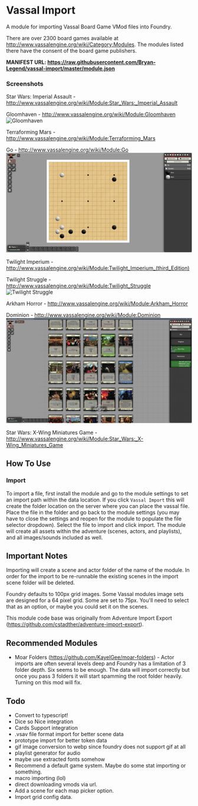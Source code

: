 # Vassal Import

A module for importing Vassal Board Game VMod files into Foundry.

There are over 2300 board games available at http://www.vassalengine.org/wiki/Category:Modules. The modules listed there have the consent of the board game publishers.

**MANIFEST URL: https://raw.githubusercontent.com/Bryan-Legend/vassal-import/master/module.json**

### Screenshots

Star Wars: Imperial Assault - http://www.vassalengine.org/wiki/Module:Star_Wars:_Imperial_Assault

Gloomhaven - http://www.vassalengine.org/wiki/Module:Gloomhaven
![Gloomhaven](img/Gloomhaven.PNG)

Terraforming Mars - http://www.vassalengine.org/wiki/Module:Terraforming_Mars

Go - http://www.vassalengine.org/wiki/Module:Go
![Go](img/Go.PNG)

Twilight Imperium - http://www.vassalengine.org/wiki/Module:Twilight_Imperium_(third_Edition)

Twilight Struggle - http://www.vassalengine.org/wiki/Module:Twilight_Struggle
![Twilight Struggle](img/Twilight%20Struggle.PNG)

Arkham Horror - http://www.vassalengine.org/wiki/Module:Arkham_Horror

Dominion - http://www.vassalengine.org/wiki/Module:Dominion
![Dominion](img/Dominion.PNG)

Star Wars: X-Wing Miniatures Game - http://www.vassalengine.org/wiki/Module:Star_Wars:_X-Wing_Miniatures_Game

## How To Use

### Import

To import a file, first install the module and go to the module settings to set an import path within the data location.  If you click `Vassal Import` this will create the folder location on the server where you can place the vassal file.  Place the file in the folder and go back to the module settings (you may have to close the settings and reopen for the module to populate the file selector dropdown).  Select the file to import and click import.  The module will create all assets within the adventure (scenes, actors, and playlists), and all images/sounds included as well.

## Important Notes

Importing will create a scene and actor folder of the name of the module.
In order for the import to be re-runnable the existing scenes in the import scene folder will be deleted.

Foundry defaults to 100px grid images. Some Vassal modules image sets are designed for a 64 pixel grid. Some are set to 75px. You'll need to select that as an option, or maybe you could set it on the scenes.

This module code base was originally from Adventure Import Export (https://github.com/cstadther/adventure-import-export).

## Recommended Modules

* Moar Folders (https://github.com/KayelGee/moar-folders) - Actor imports are often several levels deep and Foundry has a limitation of 3 folder depth. Six seems to be enough. The data will import correctly but once you pass 3 folders it will start spamming the root folder heavily. Turning on this mod will fix.

## Todo

* Convert to typescript!
* Dice so Nice integration
* Cards Support integration
* .vsav file format import for better scene data
* prototype import for better token data
* gif image conversion to webp since foundry does not support gif at all
* playlist generator for audio
* maybe use extracted fonts somehow
* Recommend a default game system. Maybe do some stat importing or something.
* macro importing (lol)
* direct downloading vmods via url.
* Add a scene for each map picker option.
* Import grid config data.
